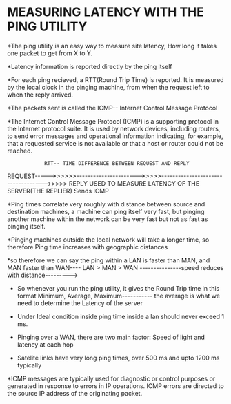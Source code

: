 **MEASURING LATENCY WITH THE PING UTILITY**
===========================================
*The ping utility is an easy way to measure site latency, How long it takes one packet to get from X to Y.

*Latency information is reported directly by the ping itself

*For each ping recieved, a RTT(Round Trip Time) is reported. It is measured by the local clock in the pinging machine, from when the request left to when the reply arrived.

*The packets sent is called the ICMP-- Internet Control Message Protocol

*The Internet Control Message Protocol (ICMP) is a supporting protocol in the Internet protocol suite. It is used by network devices, including routers, to send error messages and operational information indicating, for example, that a requested service is not available or that a host or router could not be reached.

				RTT-- TIME DIFFERENCE BETWEEN REQUEST AND REPLY
REQUEST----->>>>>>---------------------->>>>>----------------------------------->>>>> REPLY
				USED TO MEASURE LATENCY OF THE SERVER(THE REPLIER) Sends ICMP



*Ping times correlate very roughly with distance between source and destination machines, a machine can ping itself very fast, but pinging another machine within the network can be very fast but not as fast as pinging itself.

*Pinging machines outside the local network will take a longer time, so therefore Ping time increases with geographic distances

*so therefore we can say the ping within a LAN is faster than MAN, and MAN faster than WAN----
									LAN > MAN > WAN
				---------------speed reduces with distance---------> 

* So whenever you run the ping utility, it gives the Round Trip time in this format
Minimum, Average, Maximum----------- the average is what we need to determine the Latency of the server


* Under Ideal condition inside ping time inside a lan should never exceed 1 ms.

* Pinging over a WAN, there are two main factor: Speed of light and latency at each hop
* Satelite links have very long ping times, over 500 ms and upto 1200 ms typically

*ICMP messages are typically used for diagnostic or control purposes or generated in response to errors in IP operations. ICMP errors are directed to the source IP address of the originating packet.